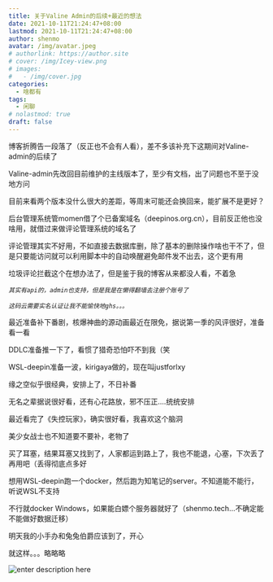```yaml
---
title: 关于Valine Admin的后续+最近的想法
date: 2021-10-11T21:24:47+08:00
lastmod: 2021-10-11T21:24:47+08:00
author: shenmo
avatar: /img/avatar.jpeg
# authorlink: https://author.site
# cover: /img/Icey-view.png
# images:
#   - /img/cover.jpg
categories:
  - 啥都有
tags:
  - 闲聊
# nolastmod: true
draft: false
---
```


博客折腾告一段落了（反正也不会有人看），差不多该补充下这期间对Valine-admin的后续了

<!--more-->

Valine-admin先改回目前维护的主线版本了，至少有文档，出了问题也不至于没地方问

目前来看两个版本没什么很大的差距，等周末可能还会换回来，能扩展不是更好？

后台管理系统管momen借了个已备案域名（deepinos.org.cn），目前反正他也没啥用，就借过来做评论管理系统的域名了

评论管理其实不好用，不如直接去数据库删，除了基本的删除操作啥也干不了，但是只要能访问就可以利用脚本中的自动唤醒避免邮件发不出去，这个更有用

垃圾评论拦截这个在想办法了，但是鉴于我的博客从来都没人看，不着急

*`其实有api的，admin也支持，但是我是在懒得翻墙去注册个账号了`*

*`这码云需要实名认证让我不能愉快地ghs。。。`*

最近准备补下番剧，核爆神曲的源动画最近在限免，据说第一季的风评很好，准备看一看

DDLC准备推一下了，看惯了猎奇恐怕吓不到我（笑

WSL-deepin准备一波，kirigaya做的，现在叫justforlxy

缘之空似乎很经典，安排上了，不日补番

无名之辈据说很好看，还有心花路放，邪不压正....统统安排

最近看完了《失控玩家》，确实很好看，我喜欢这个脑洞

美少女战士也不知道要不要补，老物了

买了耳塞，结果耳塞又找到了，人家都运到路上了，我也不能退，心塞，下次丢了再用吧（丢得彻底点多好

想用WSL-deepin跑一个docker，然后跑为知笔记的server。不知道能不能行，听说WSL不支持

不行就docker Windows，如果能白嫖个服务器就好了（shenmo.tech...不确定能不能做好数据迁移）

明天我的小手办和兔兔伯爵应该到了，开心

就这样。。。略略略

![enter description here](https://gitee.com/shenmo7192/shenmo-map-bed/raw/master/小书匠/1633959699835.png)